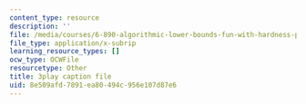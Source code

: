 ```yaml
---
content_type: resource
description: ''
file: /media/courses/6-890-algorithmic-lower-bounds-fun-with-hardness-proofs-fall-2014/8e509afd7891ea80494c956e107d87e6_28WhZvnvsAg.srt
file_type: application/x-subrip
learning_resource_types: []
ocw_type: OCWFile
resourcetype: Other
title: 3play caption file
uid: 8e509afd-7891-ea80-494c-956e107d87e6
---
```

